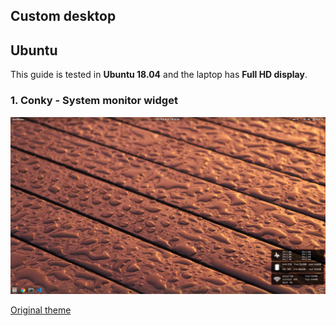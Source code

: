 ## Custom desktop

## Ubuntu

This guide is tested in **Ubuntu 18.04** and the laptop has **Full HD display**.

### 1. Conky - System monitor widget

![Conky screenshot](/docs/conky.png)

[Original theme](https://www.deviantart.com/bigrza/art/NotifyConky-Desktop-175447919)